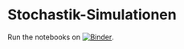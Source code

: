 # Stochastik-Simulationen

Run the notebooks on [![Binder](https://mybinder.org/badge_logo.svg)]([https://mybinder.org/v2/gh/FlorianBechtold/Stochastik-Simulationen/HEAD]).
